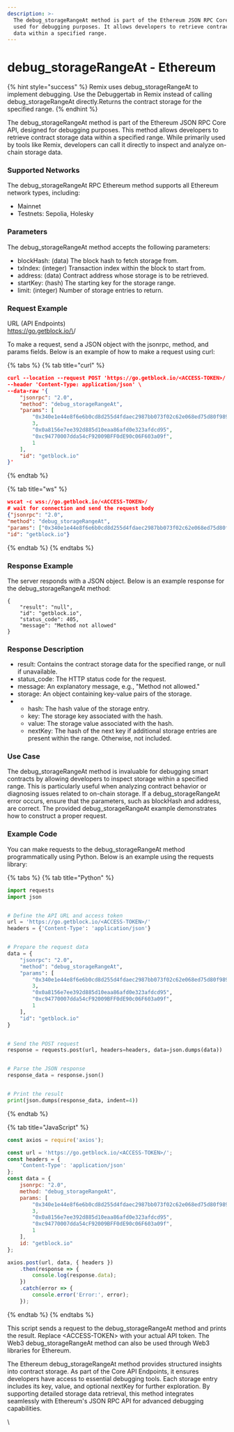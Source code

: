 ```yaml
---
description: >-
  The debug_storageRangeAt method is part of the Ethereum JSON RPC Core API,
  used for debugging purposes. It allows developers to retrieve contract storage
  data within a specified range.
---
```


# debug\_storageRangeAt - Ethereum

{% hint style="success" %}
Remix uses debug\_storageRangeAt to implement debugging. Use the Debuggertab in Remix instead of calling debug\_storageRangeAt directly.Returns the contract storage for the specified range.
{% endhint %}

The debug\_storageRangeAt method is part of the Ethereum JSON RPC Core API, designed for debugging purposes. This method allows developers to retrieve contract storage data within a specified range. While primarily used by tools like Remix, developers can call it directly to inspect and analyze on-chain storage data.

### Supported Networks

The debug\_storageRangeAt RPC Ethereum method supports all Ethereum network types, including:

* Mainnet
* Testnets: Sepolia, Holesky

### Parameters

The debug\_storageRangeAt method accepts the following parameters:

* blockHash: (data) The block hash to fetch storage from.
* txIndex: (integer) Transaction index within the block to start from.
* address: (data) Contract address whose storage is to be retrieved.
* startKey: (hash) The starting key for the storage range.
* limit: (integer) Number of storage entries to return.

### Request Example

URL (API Endpoints)\
https://go.getblock.io/\<ACCESS-TOKEN>/

To make a request, send a JSON object with the jsonrpc, method, and params fields. Below is an example of how to make a request using curl:

{% tabs %}
{% tab title="curl" %}
```json
curl --location --request POST 'https://go.getblock.io/<ACCESS-TOKEN>/' \  
--header 'Content-Type: application/json' \  
--data-raw '{
    "jsonrpc": "2.0",
    "method": "debug_storageRangeAt",
    "params": [
        "0x340e1e44e8f6e6b0cd8d255d4fdaec2987bb073f02c62e068ed75d80f9890d5f",
        3,
        "0x0a8156e7ee392d885d10eaa86afd0e323afdcd95",
        "0xc94770007dda54cF92009BFF0dE90c06F603a09f",
        1
    ],
    "id": "getblock.io"
}'
```
{% endtab %}

{% tab title="ws" %}
```json
wscat -c wss://go.getblock.io/<ACCESS-TOKEN>/
# wait for connection and send the request body 
{"jsonrpc": "2.0",
"method": "debug_storageRangeAt",
"params": ["0x340e1e44e8f6e6b0cd8d255d4fdaec2987bb073f02c62e068ed75d80f9890d5f", 3, "0x0a8156e7ee392d885d10eaa86afd0e323afdcd95", "0xc94770007dda54cF92009BFF0dE90c06F603a09f", 1],
"id": "getblock.io"}
```
{% endtab %}
{% endtabs %}

### Response Example

The server responds with a JSON object. Below is an example response for the debug\_storageRangeAt method:

```
{
    "result": "null",
    "id": "getblock.io",
    "status_code": 405,
    "message": "Method not allowed"
}
```

### Response Description

* result: Contains the contract storage data for the specified range, or null if unavailable.
* status\_code: The HTTP status code for the request.
* message: An explanatory message, e.g., "Method not allowed."
* storage: An object containing key-value pairs of the storage.
*
  * hash: The hash value of the storage entry.
  * key: The storage key associated with the hash.
  * value: The storage value associated with the hash.
  * nextKey: The hash of the next key if additional storage entries are present within the range. Otherwise, not included.

### Use Case

The debug\_storageRangeAt method is invaluable for debugging smart contracts by allowing developers to inspect storage within a specified range. This is particularly useful when analyzing contract behavior or diagnosing issues related to on-chain storage. If a debug\_storageRangeAt error occurs, ensure that the parameters, such as blockHash and address, are correct. The provided debug\_storageRangeAt example demonstrates how to construct a proper request.

### Example Code

You can make requests to the debug\_storageRangeAt method programmatically using Python. Below is an example using the requests library:

{% tabs %}
{% tab title="Python" %}
```python
import requests
import json


# Define the API URL and access token
url = 'https://go.getblock.io/<ACCESS-TOKEN>/'
headers = {'Content-Type': 'application/json'}


# Prepare the request data
data = {
    "jsonrpc": "2.0",
    "method": "debug_storageRangeAt",
    "params": [
        "0x340e1e44e8f6e6b0cd8d255d4fdaec2987bb073f02c62e068ed75d80f9890d5f",
        3,
        "0x0a8156e7ee392d885d10eaa86afd0e323afdcd95",
        "0xc94770007dda54cF92009BFF0dE90c06F603a09f",
        1
    ],
    "id": "getblock.io"
}


# Send the POST request
response = requests.post(url, headers=headers, data=json.dumps(data))


# Parse the JSON response
response_data = response.json()


# Print the result
print(json.dumps(response_data, indent=4))
```
{% endtab %}

{% tab title="JavaScript" %}
```javascript
const axios = require('axios');

const url = 'https://go.getblock.io/<ACCESS-TOKEN>/';
const headers = {
    'Content-Type': 'application/json'
};
const data = {
    jsonrpc: "2.0",
    method: "debug_storageRangeAt",
    params: [
        "0x340e1e44e8f6e6b0cd8d255d4fdaec2987bb073f02c62e068ed75d80f9890d5f",
        3,
        "0x0a8156e7ee392d885d10eaa86afd0e323afdcd95",
        "0xc94770007dda54cF92009BFF0dE90c06F603a09f",
        1
    ],
    id: "getblock.io"
};

axios.post(url, data, { headers })
    .then(response => {
        console.log(response.data);
    })
    .catch(error => {
        console.error('Error:', error);
    });

```
{% endtab %}
{% endtabs %}

This script sends a request to the debug\_storageRangeAt method and prints the result. Replace \<ACCESS-TOKEN> with your actual API token. The Web3 debug\_storageRangeAt method can also be used through Web3 libraries for Ethereum.

The Ethereum debug\_storageRangeAt method provides structured insights into contract storage. As part of the Core API Endpoints, it ensures developers have access to essential debugging tools. Each storage entry includes its key, value, and optional nextKey for further exploration. By supporting detailed storage data retrieval, this method integrates seamlessly with Ethereum's JSON RPC API for advanced debugging capabilities.

\\

